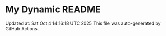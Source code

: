 # My Dynamic README
Updated at: Sat Oct  4 14:16:18 UTC 2025
This file was auto-generated by GitHub Actions.
